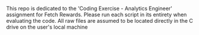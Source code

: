 This repo is dedicated to the 'Coding Exercise - Analytics Engineer' assignment for Fetch Rewards.  Please run each script in its entirety when evaluating the code.  All raw files are assumed to be located directly in the C drive on the user's local machine
